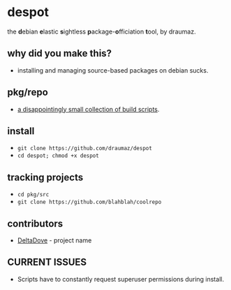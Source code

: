 # despot
the **d**ebian **e**lastic **s**ightless **p**ackage-**o**fficiation **t**ool, by draumaz.

## why did you make this?
- installing and managing source-based packages on debian sucks.

## pkg/repo
- <a href="https://github.com/draumaz/despot/tree/main/pkg/repo">a disappointingly small collection of build scripts</a>.

## install
- ```git clone https://github.com/draumaz/despot```
- ```cd despot; chmod +x despot```

## tracking projects
- ```cd pkg/src```
- ```git clone https://github.com/blahblah/coolrepo```

## contributors
- <a href="https://github.com/draumaz/DeltaDove">DeltaDove</a> - project name

## CURRENT ISSUES
- Scripts have to constantly request superuser permissions during install.
